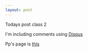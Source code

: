```yaml
---
layout: post
---
```

Todays post class 2

I'm including comments using [Disqus](http://www.disqus.com)

Pp's page is [this](http://preiscillapi.github.io)
 
